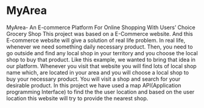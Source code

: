 # MyArea
MyArea- An E-commerce Platform For Online Shopping With Users’ Choice Grocery Shop
This project was based on a E-Commerce website. And this E-commerce website will give a solution of real life problem. In real life, whenever we need something daily necessary product. Then, you need to go outside and find any local shop in your territory and you choose the local shop to buy that product. Like this example, we wanted to bring that idea in our platform. Whenever you visit that website you will find lots of local shop name which, are located in your area and you will choose a local shop to buy your necessary product. You will visit a shop and search for your desirable product. In this project we have used a map API(Application programming Interface) to find the the user location and based on the user location this website will try to provide the nearest shop.
